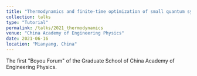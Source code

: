 ```yaml
---
title: "Thermodynamics and finite-time optimization of small quantum systems"
collection: talks
type: "Tutorial"
permalink: /talks/2021_thermodynamics
venue: "China Academy of Engineering Physics"
date: 2021-06-16
location: "Mianyang, China"
---
```


The first "Boyou Forum" of the Graduate School of China Academy of Engineering Physics.

